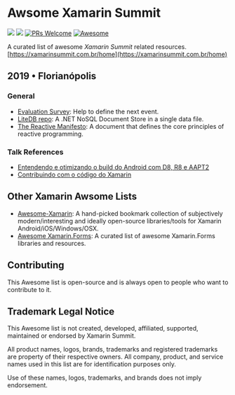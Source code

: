 # Awsome Xamarin Summit

![](https://img.shields.io/badge/status-waiting%202020-orange)
![](https://img.shields.io/github/last-commit/maattdiy/awsome-xamarin-summit.svg?style=flat)
[![PRs Welcome](https://img.shields.io/badge/PRs-welcome-green)](http://makeapullrequest.com)
[![Awesome](https://awesome.re/badge.svg)](https://awesome.re)

A curated list of awesome _Xamarin Summit_ related resources. [https://xamarinsummit.com.br/home](https://xamarinsummit.com.br/home)

## 2019 • Florianópolis

### General

- [Evaluation Survey](https://forms.gle/o1UqmGxkeAHM1AUv9): Help to define the next event.
- [LiteDB repo](https://github.com/mbdavid/LiteDB): A .NET NoSQL Document Store in a single data file.
- [The Reactive Manifesto](https://www.reactivemanifesto.org/): A document that defines the core principles of reactive programming.

### Talk References

- [Entendendo e otimizando o build do Android com D8, R8 e AAPT2](https://www.theurlist.com/referencias_d8_r8_aapt2)
- [Contribuindo com o código do Xamarin](https://www.theurlist.com/xamarin_summit)

## Other Xamarin Awsome Lists

- [Awesome-Xamarin](https://github.com/XamSome/awesome-xamarin): A hand-picked bookmark collection of subjectively modern/interesting and ideally open-source libraries/tools for Xamarin Android/iOS/Windows/OSX.
- [Awesome Xamarin.Forms](https://github.com/jsuarezruiz/awesome-xamarin-forms): A curated list of awesome Xamarin.Forms libraries and resources.

## Contributing

This Awesome list is open-source and is always open to people who want to contribute to it. 

## Trademark Legal Notice

This Awesome list is not created, developed, affiliated, supported, maintained or endorsed by Xamarin Summit.

All product names, logos, brands, trademarks and registered trademarks are property of their respective owners. All company, product, and service names used in this list are for identification purposes only.

Use of these names, logos, trademarks, and brands does not imply endorsement.
